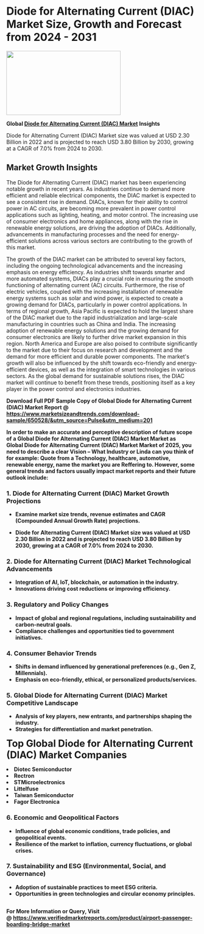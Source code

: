 <H1>Diode for Alternating Current (DIAC) Market Size, Growth and Forecast from 2024 - 2031</H1><img class="aligncenter size-medium wp-image-584254" src="https://thirdeyenews.in/wp-content/uploads/2024/09/Global-Market-Research-300x168.jpeg" alt="" width="300" height="168" /><p><strong>Global&nbsp;<a href="https://www.marketsizeandtrends.com/download-sample/650528/&amp;utm_source=Pulse&amp;utm_medium=201">Diode for Alternating Current (DIAC) Market</a> Insights</strong></p><p>Diode for Alternating Current (DIAC) Market size was valued at USD 2.30 Billion in 2022 and is projected to reach USD 3.80 Billion by 2030, growing at a CAGR of 7.0% from 2024 to 2030.</p><p><h2>Market Growth Insights</h2> <p>The Diode for Alternating Current (DIAC) market has been experiencing notable growth in recent years. As industries continue to demand more efficient and reliable electrical components, the DIAC market is expected to see a consistent rise in demand. DIACs, known for their ability to control power in AC circuits, are becoming more prevalent in power control applications such as lighting, heating, and motor control. The increasing use of consumer electronics and home appliances, along with the rise in renewable energy solutions, are driving the adoption of DIACs. Additionally, advancements in manufacturing processes and the need for energy-efficient solutions across various sectors are contributing to the growth of this market.</p> <p><strong></strong></p> <p>The growth of the DIAC market can be attributed to several key factors, including the ongoing technological advancements and the increasing emphasis on energy efficiency. As industries shift towards smarter and more automated systems, DIACs play a crucial role in ensuring the smooth functioning of alternating current (AC) circuits. Furthermore, the rise of electric vehicles, coupled with the increasing installation of renewable energy systems such as solar and wind power, is expected to create a growing demand for DIACs, particularly in power control applications. In terms of regional growth, Asia Pacific is expected to hold the largest share of the DIAC market due to the rapid industrialization and large-scale manufacturing in countries such as China and India. The increasing adoption of renewable energy solutions and the growing demand for consumer electronics are likely to further drive market expansion in this region. North America and Europe are also poised to contribute significantly to the market due to their focus on research and development and the demand for more efficient and durable power components. The market's growth will also be influenced by the shift towards eco-friendly and energy-efficient devices, as well as the integration of smart technologies in various sectors. As the global demand for sustainable solutions rises, the DIAC market will continue to benefit from these trends, positioning itself as a key player in the power control and electronics industries.</p> <p><strong></p><p><span class=""><strong>Download Full PDF Sample Copy of Global Diode for Alternating Current (DIAC) Market Report</strong> @ <a href="https://www.marketsizeandtrends.com/download-sample/650528/&amp;utm_source=Pulse&amp;utm_medium=201" target="_blank">https://www.marketsizeandtrends.com/download-sample/650528/&amp;utm_source=Pulse&amp;utm_medium=201</a></span></p><p>In order to make an accurate and perceptive description of future scope of a Global&nbsp;Diode for Alternating Current (DIAC) Market Market as Global&nbsp;Diode for Alternating Current (DIAC) Market Market of 2025, you need to describe a clear Vision &ndash; What Industry or Linda can you think of for example: Quote from a Technology, healthcare, automotive, renewable energy, name the market you are Reffering to. However, some general trends and factors usually impact market reports and their future outlook include:</p><h3>1.&nbsp;<strong>Diode for Alternating Current (DIAC) Market Growth Projections</strong></h3><ul><li>Examine market size trends, revenue estimates and CAGR (Compounded Annual Growth Rate) projections.</li><li><p>Diode for Alternating Current (DIAC) Market size was valued at USD 2.30 Billion in 2022 and is projected to reach USD 3.80 Billion by 2030, growing at a CAGR of 7.0% from 2024 to 2030.</p></li></ul><h3>2.&nbsp;<strong>Diode for Alternating Current (DIAC) Market Technological Advancements</strong></h3><ul><li>Integration of AI, IoT, blockchain, or automation in the industry.</li><li>Innovations driving cost reductions or improving efficiency.</li></ul><h3>3.&nbsp;<strong>Regulatory and Policy Changes</strong></h3><ul><li>Impact of global and regional regulations, including sustainability and carbon-neutral goals.</li><li>Compliance challenges and opportunities tied to government initiatives.</li></ul><h3>4.&nbsp;<strong>Consumer Behavior Trends</strong></h3><ul><li>Shifts in demand influenced by generational preferences (e.g., Gen Z, Millennials).</li><li>Emphasis on eco-friendly, ethical, or personalized products/services.</li></ul><h3>5.&nbsp;<strong>Global Diode for Alternating Current (DIAC) Market Competitive Landscape</strong></h3><ul><li>Analysis of key players, new entrants, and partnerships shaping the industry.</li><li>Strategies for differentiation and market penetration.</li></ul><p data-pm-slice="1 1 []"><span style="color: inherit; font-family: inherit; font-size: 25px;">Top Global Diode for Alternating Current (DIAC) Market Companies</span></p><div class="" data-test-id=""><p><li>Diotec Semiconductor</li><li> Rectron</li><li> STMicroelectronics</li><li> Littelfuse</li><li> Taiwan Semiconductor</li><li> Fagor Electronica</li></p></div><h3>6.&nbsp;<strong>Economic and Geopolitical Factors</strong></h3><ul><li>Influence of global economic conditions, trade policies, and geopolitical events.</li><li>Resilience of the market to inflation, currency fluctuations, or global crises.</li></ul><h3>7.&nbsp;<strong>Sustainability and ESG (Environmental, Social, and Governance)</strong></h3><ul><li>Adoption of sustainable practices to meet ESG criteria.</li><li>Opportunities in green technologies and circular economy principles.</li></ul><h2><strong style="font-size: 14px;">For More Information or Query, Visit @&nbsp;</strong><a style="background-color: #ffffff; font-size: 14px;" href="https://www.marketsizeandtrends.com/report/diode-for-alternating-current-diac-market/" target="_blank">https://www.verifiedmarketreports.com/product/airport-passenger-boarding-bridge-market</a></h2>